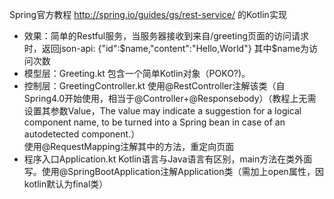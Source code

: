 Spring官方教程 http://spring.io/guides/gs/rest-service/ 的Kotlin实现
* 效果：简单的Restful服务，当服务器接收到来自/greeting页面的访问请求时，返回json-api: {"id":$name,"content":"Hello,World"} 其中$name为访问次数
* 模型层：Greeting.kt
  包含一个简单Kotlin对象（POKO?)。
* 控制层：GreetingController.kt
  使用@RestController注解该类（自Spring4.0开始使用，相当于@Controller+@Responsebody）（教程上无需设置其参数Value，The value may indicate a suggestion for a logical component name, to be turned into a Spring bean in case of an autodetected component.）<br>
  使用@RequestMapping注解其中的方法，重定向页面
 * 程序入口Application.kt
  Kotlin语言与Java语言有区别，main方法在类外面写。使用@SpringBootApplication注解Application类（需加上open属性，因kotlin默认为final类）
